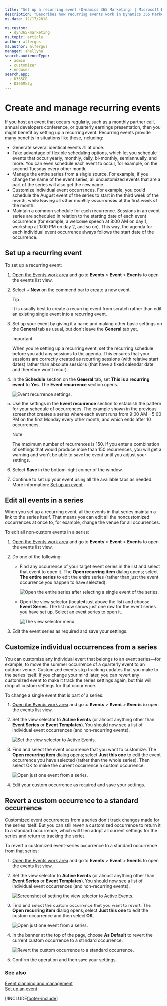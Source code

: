 ```yaml
---
title: "Set up a recurring event (Dynamics 365 Marketing) | Microsoft Docs"
description: "Describes how recurring events work in Dynamics 365 Marketing."
ms.date: 12/17/2018

ms.custom: 
  - dyn365-marketing
ms.topic: article
author: alfergus
ms.author: alfergus
manager: shellyha
search.audienceType: 
  - admin
  - customizer
  - enduser
search.app: 
  - D365CE
  - D365Mktg
---
```


# Create and manage recurring events

If you host an event that occurs regularly, such as a monthly partner call, annual developers conference, or quarterly earnings presentation, then you might benefit by setting up a recurring event. Recurring events provide many benefits in situations like these, including:

- Generate several identical events all at once.
- Take advantage of flexible scheduling options, which let you schedule events that occur yearly, monthly, daily, bi-monthly, semiannually, and more. You can even schedule each event to occur, for example, on the second Tuesday every other month.
- Manage the entire series from a single source. For example, if you change the name of the event series, all uncustomized events that are a part of the series will also get the new name.
- Customize individual event occurrences. For example, you could schedule the August event of the series to start in the third week of the month, while leaving all other monthly occurrences at the first week of the month.
- Maintain a common schedule for each recurrence. Sessions in an event series are scheduled in relation to the starting date of each event occurrence (for example, a welcome speech at 8:00 AM on day 1, workshop at 1:00 PM on day 2, and so on). This way, the agenda for each individual event occurrence always follows the start date of the occurrence.

## Set up a recurring event

To set up a recurring event:

1. [Open the Events work area](open-events.md) and go to **Events** > **Event** > **Events** to open the events list view.

1. Select **+ New** on the commend bar to create a new event.

    > [!TIP]
    > It is usually best to create a recurring event from scratch rather than edit an existing single event into a recurring event.

1. Set up your event by giving it a name and making other basic settings on the **General** tab as usual, but don't leave the **General** tab yet.

    > [!IMPORTANT]
    > When you're setting up a recurring event, set the recurring schedule before you add any sessions to the agenda. This ensures that your sessions are correctly created as recurring sessions (with relative start dates) rather than absolute sessions (that have a fixed calendar date and therefore won't recur).

1. In the **Schedule** section on the **General** tab, set **This is a recurring event** to **Yes**. The **Event recurrence** section opens.  

    ![Event recurrence settings.](media/event-recurring-setup.png "Event recurrence settings")

1. Use the settings in the **Event recurrence** section to establish the pattern for your schedule of occurrences. The example shown in the previous screenshot creates a series where each event runs from 9:00 AM – 5:00 PM on the first Monday every other month, and which ends after 10 occurrences.

    > [!NOTE]
    > The maximum number of recurrences is 150. If you enter a combination of settings that would produce more than 150 recurrences, you will get a warning and won't be able to save the event until you adjust your settings.

1. Select **Save** in the bottom-right corner of the window.

1. Continue to set up your event using all the available tabs as needed. More information: [Set up an event](set-up-event.md)

## Edit all events in a series

When you set up a recurring event, all the events in that series maintain a link to the series itself. That means you can edit all the noncustomized occurrences at once to, for example, change the venue for all occurrences.

To edit all non-custom events in a series:

1. [Open the Events work area](open-events.md) and go to **Events** > **Event** > **Events** to open the events list view.
1. Do one of the following:
    - Find any occurrence of your target event series in the list and select that event to open it. The **Open recurring item** dialog opens; select **The entire series** to edit the entire series (rather than just the event occurrence you happen to have selected). 
    
      ![Open the entire series after selecting a single event of the series.](media/event-recurring-open-series.png "Open the entire series after selecting a single event of the series")

    - Open the view selector (located just above the list) and choose **Event Series**. The list now shows just one row for the event series you have set up. Select an event series to open it.  
    
      ![The view selector menu.](media/events-recurring-view-selector.png "The view selector menu")

1. Edit the event series as required and save your settings.

## Customize individual occurrences from a series

You can customize any individual event that belongs to an event series—for example, to move the summer occurrence of a quarterly event to an outdoor venue. Customized events stop tracking updates that you make to the series itself. If you change your mind later, you can revert any customized event to make it track the series settings again, but this will drop all custom settings for that occurrence.

To change a single event that is part of a series:

1. [Open the Events work area](open-events.md) and go to **Events** > **Event** > **Events** to open the events list view.

1. Set the view selector to **Active Events** (or almost anything other than **Event Series** or **Event Templates**). You should now see a list of individual event occurrences (and non-recurring events).  

    ![Set the view selector to Active Events.](media/events-recurring-view-selector2.png "Set the view selector to Active Events")

1. Find and select the event occurrence that you want to customize. The **Open recurring item** dialog opens; select **Just this one** to edit the event occurrence you have selected (rather than the whole series). Then select OK to make the current occurrence a custom occurrence.  

    ![Open just one event from a series.](media/event-recurring-open-single.png "Open just one event from a series")

1. Edit your custom occurrence as required and save your settings.

## Revert a custom occurrence to a standard occurrence

Customized event occurrences from a series don't track changes made for the series itself. But you can still revert a customized occurrence to return it to a standard occurrence, which will then adopt all current settings for the series and return to tracking the series.

To revert a customized event-series occurrence to a standard occurrence from that series:

1. [Open the Events work area](open-events.md) and go to **Events** > **Event** > **Events** to open the events list view.

1. Set the view selector to **Active Events** (or almost anything other than **Event Series** or **Event Templates**). You should now see a list of individual event occurrences (and non-recurring events). 

    ![Screenshot of setting the view selector to Active Events.](media/events-recurring-view-selector2.png "Screenshot of setting the view selector to Active Events")

1. Find and select the custom occurrence that you want to revert. The **Open recurring item** dialog opens; select **Just this one** to edit the custom occurrence and then select **OK**.  

    ![Open just one event from a series.](media/event-recurring-open-single.png "Open just one event from a series")

1. In the banner at the top of the page, choose **As Default** to revert the current custom occurrence to a standard occurrence.  

    ![Revert the custom occurrence to a standard occurrence.](media/event-recurring-custom-revert.png "Revert the custom occurrence to a standard occurrence")

1. Confirm the operation and then save your settings.

### See also

[Event planning and management](event-management.md)  
[Set up an event](set-up-event.md)


[!INCLUDE[footer-include](../includes/footer-banner.md)]